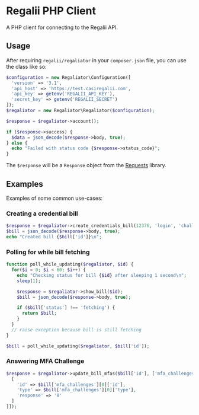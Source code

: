 # Regalii PHP Client

A PHP client for connecting to the Regalii API.

## Usage

After requiring `regalii/regaliator` in your `composer.json` file, you can use the class like so:

```php
$configuration = new Regaliator\Configuration([
  'version' => '3.1',
  'api_host' => 'https://test.casiregalii.com',
  'api_key' => getenv('REGALII_API_KEY'),
  'secret_key' => getenv('REGALII_SECRET')
]);
$regaliator = new Regaliator\Regaliator($configuration);

$response = $regaliator->account();

if ($response->success) {
  $data = json_decode($response->body, true);
} else {
  echo "Failed with status code {$response->status_code}";
}
```

The `$response` will be a `Response` object from the [Requests](http://requests.ryanmccue.info/) library.

## Examples

Examples of some common use-cases:

### Creating a credential bill

```php
$response = $regaliator->create_credentials_bill(12376, 'login', 'challengeme');
$bill = json_decode($response->body, true);
echo "Created bill {$bill['id']}\n";
```

### Polling for while bill fetching

```php
function poll_while_updating($regaliator, $id) {
  for($i = 0; $i < 60; $i++) {
    echo "Checking status for bill {$id} after sleeping 1 second\n";
    sleep(1);

    $response = $regaliator->show_bill($id);
    $bill = json_decode($response->body, true);

    if ($bill['status'] !== 'fetching') {
      return $bill;
    }
  }
  // raise exception because bill is still fetching
}

$bill = poll_while_updating($regaliator, $bill['id']);
```

### Answering MFA Challenge

```php
$response = $regaliator->update_bill_mfas($bill['id'], ['mfa_challenges' => [
  [
    'id' => $bill['mfa_challenges'][0]['id'],
    'type' => $bill['mfa_challenges'][0]['type'],
    'response' => '8'
  ]
]]);
```
